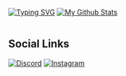 <a href="https://git.io/typing-svg"><img src="https://readme-typing-svg.herokuapp.com?font=Nunito&pause=1000&color=F7F7F7&repeat=false&random=false&width=435&lines=Hey+There+It's+Vanika!" alt="Typing SVG" /></a>
[![My Github Stats](https://github-stats-alpha.vercel.app/api?username=maybevanika&cc=000&tc=fff&ic=fff&bc=000 "My Stats")](https://github-stats-alpha.vercel.app/api?username=maybevanika&cc=000&tc=fff&ic=fff&bc=000 "My Github Stats")

<img src="https://komarev.com/ghpvc/?username=MaybeVanika&style=flat&color=blue" alt=""> 

## Social Links
<a href="https://discord.gg/groot"><img src="https://img.shields.io/badge/Discord-5865F2?style=for-the-badge&logo=discord&logoColor=white" alt="Discord"></a>
<a href="https://instagram/ayaan_atri108"><img src="https://img.shields.io/badge/Instagram-E4405F?style=for-the-badge&logo=instagram&logoColor=white" alt="Instagram"></a>
